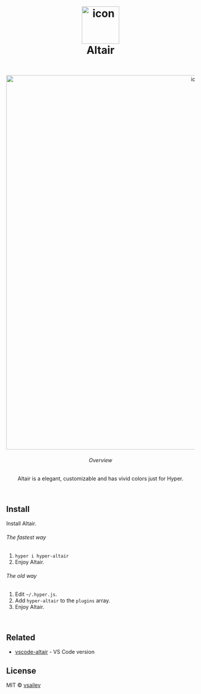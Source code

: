 <h1 align="center">
	<img src="https://github.com/vsailev/hyper-altair/raw/master/public/assets/logo.svg" width="100" alt="icon"><br>
	Altair
	<br>
</h1>
<br>
<p align="center">  
	<img src="https://github.com/vsailev/hyper-altair/raw/master/public/assets/screenshot.png" width="1000" alt="icon"><br>
	<h6 align="center">Overview</h6>
	<p align="center">Altair is a elegant, customizable and has vivid colors just for Hyper.</p>
</p>
<br>

## Install
Install Altair.

###### The fastest way
1. `hyper i hyper-altair`
2. Enjoy Altair.

###### The old way
1. Edit `~/.hyper.js`.
2. Add `hyper-altair` to the `plugins` array.
3. Enjoy Altair.

<br>

## Related

- [vscode-altair](https://github.com/vsailev/vscode-altair) - VS Code version


## License

MIT © [vsailev](https://github.com/vsailev)